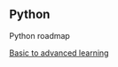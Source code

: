 ## Python

Python roadmap

[Basic to advanced learning](https://github.com/Laudarisd/Python-roadmap/tree/master/python_basics)